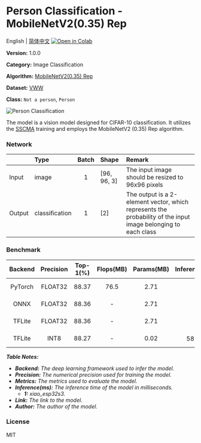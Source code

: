# Person Classification - MobileNetV2(0.35) Rep

English | [简体中文](../zh_CN/Person_Classification_MobileNetV2(0.35)_Rep_96.md) [![Open in Colab](https://colab.research.google.com/assets/colab-badge.svg)](https://colab.research.google.com/github/seeed-studio/sscma-model-zoo/blob/refactor-auto-generate/notebooks/en/Person_Classification_MobileNetV2(0.35)_Rep_96.ipynb)

**Version:** 1.0.0

**Category:** Image Classification

**Algorithm:** [MobileNetV2(0.35) Rep](https://raw.githubusercontent.com/Seeed-Studio/SSCMA/main/configs/classification/mobnetv2_0.35_rep_1bx16_300e_custom.py)

**Dataset:** [VWW](https://github.com/Mxbonn/visualwakewords)

**Class:** `Not a person`, `Person`

![Person Classification](https://files.seeedstudio.com/sscma/static/person_cls.png)

The model is a vision model designed for CIFAR-10 classification. It utilizes the [SSCMA](https://github.com/Seeed-Studio/SSCMA) training and employs the MobileNetV2 (0.35) Rep algorithm.

### Network 

|        | Type           |  Batch  | Shape       | Remark                                                                                                        |
|:-------|:---------------|:-------:|:------------|:--------------------------------------------------------------------------------------------------------------|
| Input  | image          |    1    | [96, 96, 3] | The input image should be resized to 96x96 pixels                                                             |
| Output | classification |    1    | [2]         | The output is a 2-element vector, which represents the probability of the input image belonging to each class |
### Benchmark

|  Backend  |  Precision  |  Top-1(%)  |  Flops(MB)  |  Params(MB)  |   Inference(ms)   |                                                                                 Download                                                                                  |    Author    |
|:---------:|:-----------:|:----------:|:-----------:|:------------:|:-----------------:|:-------------------------------------------------------------------------------------------------------------------------------------------------------------------------:|:------------:|
|  PyTorch  |   FLOAT32   |   88.37    |    76.5     |     2.71     |         -         |  [Link](https://files.seeedstudio.com/sscma/model_zoo/classification/models/person/mobilenetv2_0.35rep_vww96_float32_sha1_0b47deccb4ffab4d8f970ea6379b838163e5bd8f.pth)   | Seeed Studio |
|   ONNX    |   FLOAT32   |   88.36    |      -      |     2.71     |         -         |  [Link](https://files.seeedstudio.com/sscma/model_zoo/classification/models/person/mobilenetv2_0.35rep_vww96_float32_sha1_689cbad95dc725880861e72b5b9f7878f04ce17f.onnx)  | Seeed Studio |
|  TFLite   |   FLOAT32   |   88.36    |      -      |     2.71     |         -         | [Link](https://files.seeedstudio.com/sscma/model_zoo/classification/models/person/mobilenetv2_0.35rep_vww96_float32_sha1_a92eb1b9420f2947bfb65153e1def12097fdb977.tflite) | Seeed Studio |
|  TFLite   |    INT8     |   88.27    |      -      |     0.02     | 582<sup>(1)</sup> |  [Link](https://files.seeedstudio.com/sscma/model_zoo/classification/models/person/mobilenetv2_0.35rep_vww96_int8_sha1_f1a66ce5a3f05bc1293920e5a95f547e27df6550.tflite)   | Seeed Studio |

***Table Notes:***

- ***Backend:** The deep learning framework used to infer the model.*
- ***Precision:** The numerical precision used for training the model.*
- ***Metrics:** The metrics used to evaluate the model.*
- ***Inference(ms):** The inference time of the model in milliseconds.*
  - ***1:** xiao_esp32s3.*
- ***Link:** The link to the model.*
- ***Author:** The author of the model.*

### License

MIT

